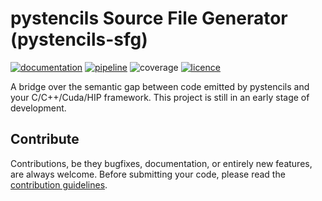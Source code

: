 # pystencils Source File Generator (pystencils-sfg)

[![documentation](https://img.shields.io/badge/read-the_docs-brightgreen)](https://pycodegen.pages.i10git.cs.fau.de/pystencils-sfg)
[![pipeline](https://i10git.cs.fau.de/pycodegen/pystencils-sfg/badges/master/pipeline.svg)](https://i10git.cs.fau.de/pycodegen-/pystencils-sfg/commits/master)
![coverage](https://i10git.cs.fau.de/pycodegen/pystencils-sfg/badges/master/coverage.svg)
[![licence](https://img.shields.io/gitlab/license/pycodegen%2Fpystencils-sfg?gitlab_url=https%3A%2F%2Fi10git.cs.fau.de)](https://i10git.cs.fau.de/pycodegen/pystencils-sfg/-/blob/master/LICENSE)


A bridge over the semantic gap between code emitted by pystencils and your C/C++/Cuda/HIP framework.
This project is still in an early stage of development.

## Contribute

Contributions, be they bugfixes, documentation, or entirely new features, are always welcome.
Before submitting your code, please read the [contribution guidelines](CONTRIBUTING.md).

